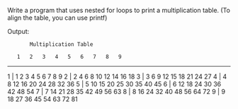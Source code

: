 Write a program that uses nested for loops to print a multiplication table.
(To align the table, you can use printf)

Output: 


           Multiplication Table

       1   2   3   4   5   6   7   8   9
-----------------------------------------
1 |    1   2   3   4   5   6   7   8   9
2 |    2   4   6   8  10  12  14  16  18
3 |    3   6   9  12  15  18  21  24  27
4 |    4   8  12  16  20  24  28  32  36
5 |    5  10  15  20  25  30  35  40  45
6 |    6  12  18  24  30  36  42  48  54
7 |    7  14  21  28  35  42  49  56  63
8 |    8  16  24  32  40  48  56  64  72
9 |    9  18  27  36  45  54  63  72  81